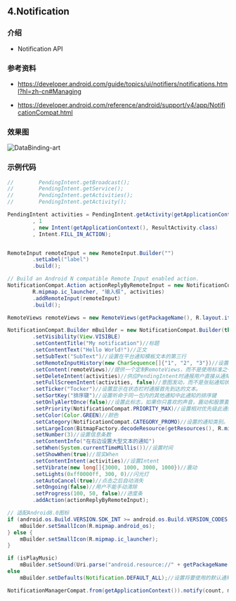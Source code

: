 ## 4.Notification

### 介绍
* Notification API


### 参考资料
* <a target="_blank" href="https://developer.android.com/guide/topics/ui/notifiers/notifications.html?hl=zh-cn#Managing">https://developer.android.com/guide/topics/ui/notifiers/notifications.html?hl=zh-cn#Managing</a>

* <a target="_blank" href="https://developer.android.com/reference/android/support/v4/app/NotificationCompat.html">https://developer.android.com/reference/android/support/v4/app/NotificationCompat.html</a>

### 效果图
![DataBinding-art](https://raw.githubusercontent.com/why168/AndroidProjects/master/Art/Notification-art.png)


### 示例代码
```java
//        PendingIntent.getBroadcast();
//        PendingIntent.getService();
//        PendingIntent.getActivities();
//        PendingIntent.getActivity();

PendingIntent activities = PendingIntent.getActivity(getApplicationContext()
        , 1
        , new Intent(getApplicationContext(), ResultActivity.class)
        , Intent.FILL_IN_ACTION);


RemoteInput remoteInput = new RemoteInput.Builder("")
        .setLabel("label")
        .build();

// Build an Android N compatible Remote Input enabled action.
NotificationCompat.Action actionReplyByRemoteInput = new NotificationCompat.Action.Builder(
        R.mipmap.ic_launcher, "输入框", activities)
        .addRemoteInput(remoteInput)
        .build();

RemoteViews remoteViews = new RemoteViews(getPackageName(), R.layout.item_remote_view);

NotificationCompat.Builder mBuilder = new NotificationCompat.Builder(this)
        .setVisibility(View.VISIBLE)
        .setContentTitle("My notification")//标题
        .setContentText("Hello World!")//正文
        .setSubText("SubText")//设置在平台通知模板文本的第三行
        .setRemoteInputHistory(new CharSequence[]{"1", "2", "3"})//设置远程输入历史。
        .setContent(remoteViews)//提供一个定制RemoteViews，而不是使用标准之一。
        .setDeleteIntent(activities)//供应PendingIntent时通报用户直接从通知面板清除发送。
        .setFullScreenIntent(activities, false)//意图发动，而不是张贴通知状态栏。
        .setTicker("Tocker")//设置显示在状态栏时通报首先到达的文本。
        .setSortKey("排序键")//设置听命于同一包内的其他通知中此通知的排序键
        .setOnlyAlertOnce(false)//设置此标志，如果你只喜欢的声音，震动和股票要如果通知尚未显示播放。
        .setPriority(NotificationCompat.PRIORITY_MAX)//设置相对优先级此通知。
        .setColor(Color.GREEN)//颜色
        .setCategory(NotificationCompat.CATEGORY_PROMO)//设置的通知类别。
        .setLargeIcon(BitmapFactory.decodeResource(getResources(), R.mipmap.qq))//设置大图标所示股票和通知。
        .setNumber(3)//设置信息条数
        .setContentInfo("在右边设置大型文本的通知")
        .setWhen(System.currentTimeMillis())//设置时间
        .setShowWhen(true)//现实When
        .setContentIntent(activities)//设置Intent
        .setVibrate(new long[]{3000, 1000, 3000, 1000})//震动
        .setLights(0xff0000ff, 300, 0)//闪光灯
        .setAutoCancel(true)//点击之后自动消失
        .setOngoing(false)//用户不能手动清除
        .setProgress(100, 50, false)//进度条
        .addAction(actionReplyByRemoteInput);

// 适配Android8.0图标
if (android.os.Build.VERSION.SDK_INT >= android.os.Build.VERSION_CODES.LOLLIPOP) {
    mBuilder.setSmallIcon(R.mipmap.android_os);
} else {
    mBuilder.setSmallIcon(R.mipmap.ic_launcher);
}

if (isPlayMusic)
    mBuilder.setSound(Uri.parse("android.resource://" + getPackageName() + "/" + R.raw.actor));//设置声音播放。它将在默认流上播放。
else
    mBuilder.setDefaults(Notification.DEFAULT_ALL);//设置将要使用的默认通知选项。

NotificationManagerCompat.from(getApplicationContext()).notify(count, mBuilder.build());
```